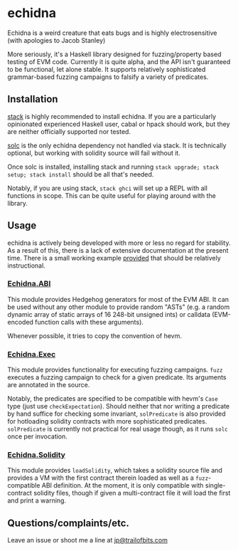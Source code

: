 # echidna

Echidna is a weird creature that eats bugs and is highly electrosensitive (with apologies to Jacob Stanley)

More seriously, it's a Haskell library designed for fuzzing/property based testing of EVM code.
Currently it is quite alpha, and the API isn't guaranteed to be functional, let alone stable.
It supports relatively sophisticated grammar-based fuzzing campaigns to falsify a variety of predicates.

## Installation

[stack](https://www.haskellstack.org/) is highly recommended to install echidna.
If you are a particularly opinionated experienced Haskell user, cabal or hpack should work, but they are neither officially supported nor tested.

[solc](https://www.npmjs.com/package/solc) is the only echidna dependency not handled via stack.
It is technically optional, but working with solidity source will fail without it.

Once solc is installed, installing stack and running `stack upgrade; stack setup; stack install` should be all that's needed.

Notably, if you are using stack, `stack ghci` will set up a REPL with all functions in scope.
This can be quite useful for playing around with the library.

## Usage

echidna is actively being developed with more or less no regard for stability.
As a result of this, there is a lack of extensive documentation at the present time.
There is a small working example [provided](src/examples/Simple.hs) that should be relatively instructional.

### [Echidna.ABI](src/Echidna/ABI.hs)

This module provides Hedgehog generators for most of the EVM ABI.
It can be used without any other module to provide random "ASTs" (e.g. a random dynamic array of static arrays of 16 248-bit unsigned ints) or calldata (EVM-encoded function calls with these arguments).

Whenever possible, it tries to copy the convention of hevm.

### [Echidna.Exec](src/Echidna/Exec.hs)

This module provides functionality for executing fuzzing campaigns.
`fuzz` executes a fuzzing campaign to check for a given predicate.
Its arguments are annotated in the source.

Notably, the predicates are specified to be compatible with hevm's `Case` type (just use `checkExpectation`).
Should neither that nor writing a predicate by hand suffice for checking some invariant, `solPredicate` is also provided for hotloading solidity contracts with more sophisticated predicates.
`solPredicate` is currently not practical for real usage though, as it runs `solc` once per invocation.

### [Echidna.Solidity](src/Echidna/Solidity.hs)

This module provides `loadSolidity`, which takes a solidity source file and provides a VM with the first contract therein loaded as well as a `fuzz`-compatible ABI definition.
At the moment, it is only compatible with single-contract solidity files, though if given a multi-contract file it will load the first and print a warning.

## Questions/complaints/etc.

Leave an issue or shoot me a line at jp@trailofbits.com
